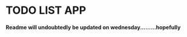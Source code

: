# TODO LIST APP

#### Readme will undoubtedly be updated on wednesday.........hopefully

<!--
overview
link to site
installation instructions
 Built with
 feautures
 updates to add
 author
  -->
<!-- 
text-break
draggable
optimise position of add task button and empty bin button
    use a better bin image -->